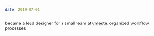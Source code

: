 ```yaml
---
date: 2019-07-01
---
```


became a lead designer for a small team at [vmeste](https://vmeste.ru/). organized workflow processes
